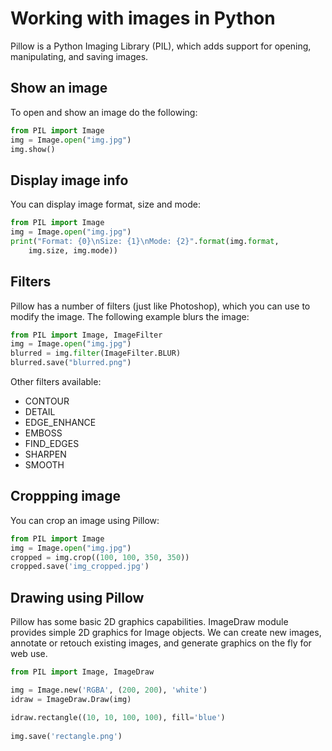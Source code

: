 # Working with images in Python

Pillow is a Python Imaging Library (PIL), which adds support for opening, manipulating, and saving images.

## Show an image
To open and show an image do the following:
```python
from PIL import Image
img = Image.open("img.jpg")
img.show()
```

## Display image info
You can display image format, size and mode:
```python
from PIL import Image
img = Image.open("img.jpg")    
print("Format: {0}\nSize: {1}\nMode: {2}".format(img.format, 
    img.size, img.mode))
```

## Filters
Pillow has a number of filters (just like Photoshop), which you can use to modify the image. The following example blurs the image:
```python
from PIL import Image, ImageFilter
img = Image.open("img.jpg")
blurred = img.filter(ImageFilter.BLUR)
blurred.save("blurred.png")
```

Other filters available:
- CONTOUR
- DETAIL
- EDGE_ENHANCE
- EMBOSS
- FIND_EDGES
- SHARPEN
- SMOOTH

## Croppping image
You can crop an image using Pillow:
```python
from PIL import Image
img = Image.open("img.jpg")
cropped = img.crop((100, 100, 350, 350))
cropped.save('img_cropped.jpg')
```

## Drawing using Pillow
Pillow has some basic 2D graphics capabilities. ImageDraw module provides simple 2D graphics for Image objects. We can create new images, annotate or retouch existing images, and generate graphics on the fly for web use.

```python
from PIL import Image, ImageDraw

img = Image.new('RGBA', (200, 200), 'white')    
idraw = ImageDraw.Draw(img)

idraw.rectangle((10, 10, 100, 100), fill='blue')
 
img.save('rectangle.png')
```